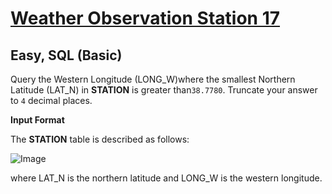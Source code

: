 # [Weather Observation Station 17](https://www.hackerrank.com/challenges/weather-observation-station-17/problem?isFullScreen=true)

## Easy, SQL (Basic)
Query the Western Longitude (LONG_W)where the smallest Northern Latitude (LAT_N) in **STATION** is greater than`38.7780`.  Truncate your answer to `4` decimal places.

**Input Format**

The **STATION** table is described as follows:

![Image](https://github.com/user-attachments/assets/d764f174-2c61-4117-abb5-f386e67ccba8)

where LAT_N is the northern latitude and LONG_W is the western longitude.